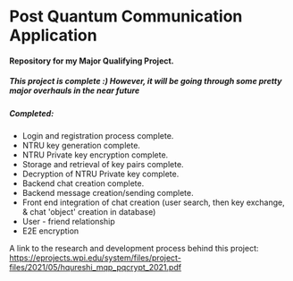 # Post Quantum Communication Application

#### Repository for my Major Qualifying Project.

##### This project is complete :) However, it will be going through some pretty major overhauls in the near future

##### Completed:

- Login and registration process complete.
- NTRU key generation complete.
- NTRU Private key encryption complete.
- Storage and retrieval of key pairs complete.
- Decryption of NTRU Private key complete.
- Backend chat creation complete.
- Backend message creation/sending complete.
- Front end integration of chat creation (user search, then key exchange,
  & chat 'object' creation in database)
- User - friend relationship
- E2E encryption

A link to the research and development process behind this project:
https://eprojects.wpi.edu/system/files/project-files/2021/05/hqureshi_mqp_pqcrypt_2021.pdf
